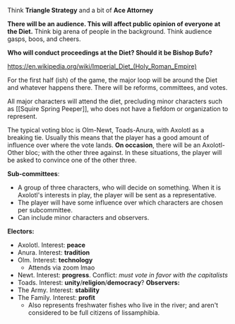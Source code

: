 Think **Triangle Strategy** and a bit of **Ace Attorney**

**There will be an audience. This will affect public opinion of everyone at the Diet.** Think big arena of people in the background. Think audience gasps, boos, and cheers.

**Who will conduct proceedings at the Diet? Should it be Bishop Bufo?**

https://en.wikipedia.org/wiki/Imperial_Diet_(Holy_Roman_Empire)

For the first half (ish) of the game, the major loop will be around the Diet and whatever happens there. There will be reforms, committees, and votes.

All major characters will attend the diet, precluding minor characters such as [[Squire Spring Peeper]], who does not have a fiefdom or organization to represent.

The typical voting bloc is Olm-Newt, Toads-Anura, with Axolotl as a breaking tie. Usually this means that the player has a good amount of influence over where the vote lands. **On occasion**, there will be an Axolotl-Other bloc; with the other three against. In these situations, the player will be asked to convince one of the other three.

**Sub-committees**:
- A group of three characters, who will decide on something. When it is Axolotl's interests in play, the player will be sent as a representative.
- The player will have some influence over which characters are chosen per subcommittee.
- Can include minor characters and observers.

**Electors:**
- Axolotl. Interest: **peace**
- Anura. Interest: **tradition**
- Olm. Interest: **technology**
	- Attends via zoom lmao
- Newt. Interest: **progress**. Conflict: *must vote in favor with the capitalists*
- Toads. Interest: **unity**/**religion**/**democracy**?
**Observers:**
- The Army. Interest: **stability**
- The Family. Interest: **profit**
	- Also represents freshwater fishes who live in the river; and aren't considered to be full citizens of lissamphibia.